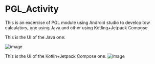 # PGL_Activity
This is an excercise of PGL module using Android studio to develop tow calculators, one using Java and other using Kotling+Jetpack Compose

This is the UI of the Java one:

![image](https://github.com/user-attachments/assets/78a15cc4-a3b2-4af3-b31d-7c6a939d3af0)

This is the UI of the Kotlin+Jetpack Compose one:
![image](https://github.com/user-attachments/assets/a577fcc8-1ec2-4c2f-a89d-8a5676a44f41)

